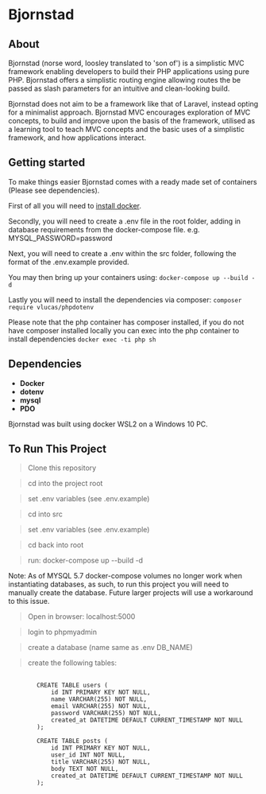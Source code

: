 # Bjornstad

## About

Bjornstad (norse word, loosley translated to 'son of') is a simplistic MVC framework enabling developers to build their PHP applications
using pure PHP. Bjornstad offers a simplistic routing engine allowing routes the be passed as slash parameters for an intuitive and clean-looking build. 

Bjornstad does not aim to be a framework like that of Laravel, instead opting for a minimalist approach. Bjornstad MVC encourages exploration of MVC concepts, to build and improve upon the basis of the framework, utilised as a learning tool to teach MVC concepts and the basic uses of a simplistic framework, and how applications interact. 

## Getting started

To make things easier Bjornstad comes with a ready made set of containers (Please see dependencies).

First of all you will need to [install docker](https://docs.docker.com/get-docker/). 

Secondly, you will need to create a .env file in the root folder, adding in database requirements from the docker-compose file.
e.g. MYSQL_PASSWORD=password

Next, you will need to create a .env within the src folder, following the format of the .env.example provided.

You may then bring up your containers using: `docker-compose up --build -d`

Lastly you will need to install the dependencies via composer: `composer require vlucas/phpdotenv`

Please note that the php container has composer installed, if you do not have composer installed locally you can
exec into the php container to install dependencies `docker exec -ti php sh`

## Dependencies

- **Docker**
- **dotenv**
- **mysql**
- **PDO**

Bjornstad was built using docker WSL2 on a Windows 10 PC. 

## To Run This Project

> Clone this repository

> cd into the project root

> set .env variables (see .env.example)

> cd into src

> set .env variables (see .env.example)

> cd back into root

> run: docker-compose up --build -d

Note: As of MYSQL 5.7 docker-compose volumes no longer work when instantiating databases, as such, to run this project you will need to manually
create the database. Future larger projects will use a workaround to this issue.

> Open in browser: localhost:5000

> login to phpmyadmin

> create a database (name same as .env DB_NAME)

> create the following tables:

<pre>
    <code>
        CREATE TABLE users (
            id INT PRIMARY KEY NOT NULL, 
            name VARCHAR(255) NOT NULL, 
            email VARCHAR(255) NOT NULL, 
            password VARCHAR(255) NOT NULL, 
            created_at DATETIME DEFAULT CURRENT_TIMESTAMP NOT NULL
        );

        CREATE TABLE posts (
            id INT PRIMARY KEY NOT NULL, 
            user_id INT NOT NULL, 
            title VARCHAR(255) NOT NULL, 
            body TEXT NOT NULL, 
            created_at DATETIME DEFAULT CURRENT_TIMESTAMP NOT NULL
        );
    </code>
</pre>
